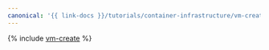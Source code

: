```yaml
---
canonical: '{{ link-docs }}/tutorials/container-infrastructure/vm-create'
---
```


{% include [vm-create](../../_tutorials/containers/vm-create.md) %}
